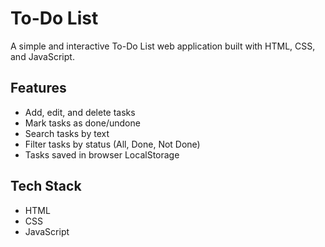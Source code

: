 # To-Do List

A simple and interactive To-Do List web application built with HTML, CSS, and JavaScript.

## Features
- Add, edit, and delete tasks
- Mark tasks as done/undone
- Search tasks by text
- Filter tasks by status (All, Done, Not Done)
- Tasks saved in browser LocalStorage

## Tech Stack
- HTML
- CSS
- JavaScript
